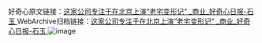 好奇心原文链接：[这家公司专注于在北京上演“老宅变形记” _商业_好奇心日报-石玉 ](https://www.qdaily.com/articles/10016.html)
WebArchive归档链接：[这家公司专注于在北京上演“老宅变形记” _商业_好奇心日报-石玉 ](http://web.archive.org/web/20170612011244/http://www.qdaily.com/articles/10016.html)
![image](http://ww3.sinaimg.cn/large/007d5XDply1g3vhmqbe3tj30u05nt7wi)